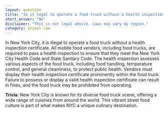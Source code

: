 ```yaml
---
layout: question
title: "Is it legal to operate a food truck without a health inspection certificate in New York City?"
short_answer: "No"
disclaimer: "This is not legal advice. Laws may vary by region."
category: animal-law
---
```

In New York City, it is illegal to operate a food truck without a health inspection certificate. All mobile food vendors, including food trucks, are required to pass a health inspection to ensure that they meet the New York City Health Code and State Sanitary Code. The health inspection assesses various aspects of the food truck, including food handling, temperature control, and general cleanliness, to protect public health. Vendors must display their health inspection certificate prominently within the food truck. Failure to possess or display a valid health inspection certificate can result in fines, and the food truck may be prohibited from operating.

**Trivia:** New York City is known for its diverse food truck scene, offering a wide range of cuisines from around the world. This vibrant street food culture is part of what makes NYC a unique culinary destination.
